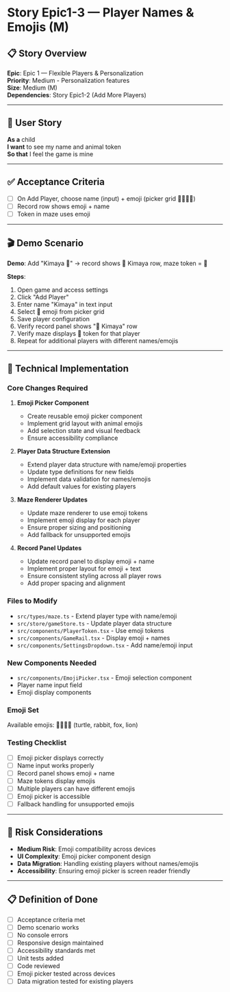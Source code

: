 # Story Epic1-3 — Player Names & Emojis (M)

## 📋 Story Overview

**Epic**: Epic 1 — Flexible Players & Personalization  
**Priority**: Medium - Personalization features  
**Size**: Medium (M)  
**Dependencies**: Story Epic1-2 (Add More Players)

---

## 🎯 User Story

**As a** child  
**I want** to see my name and animal token  
**So that** I feel the game is mine

---

## ✅ Acceptance Criteria

- [ ] On Add Player, choose name (input) + emoji (picker grid 🐢🐰🦊🦁)
- [ ] Record row shows emoji + name
- [ ] Token in maze uses emoji

---

## 🎬 Demo Scenario

**Demo**: Add "Kimaya 🐰" → record shows 🐰 Kimaya row, maze token = 🐰

**Steps**:
1. Open game and access settings
2. Click "Add Player"
3. Enter name "Kimaya" in text input
4. Select 🐰 emoji from picker grid
5. Save player configuration
6. Verify record panel shows "🐰 Kimaya" row
7. Verify maze displays 🐰 token for that player
8. Repeat for additional players with different names/emojis

---

## 🔧 Technical Implementation

### Core Changes Required

1. **Emoji Picker Component**
   - Create reusable emoji picker component
   - Implement grid layout with animal emojis
   - Add selection state and visual feedback
   - Ensure accessibility compliance

2. **Player Data Structure Extension**
   - Extend player data structure with name/emoji properties
   - Update type definitions for new fields
   - Implement data validation for names/emojis
   - Add default values for existing players

3. **Maze Renderer Updates**
   - Update maze renderer to use emoji tokens
   - Implement emoji display for each player
   - Ensure proper sizing and positioning
   - Add fallback for unsupported emojis

4. **Record Panel Updates**
   - Update record panel to display emoji + name
   - Implement proper layout for emoji + text
   - Ensure consistent styling across all player rows
   - Add proper spacing and alignment

### Files to Modify

- `src/types/maze.ts` - Extend player type with name/emoji
- `src/store/gameStore.ts` - Update player data structure
- `src/components/PlayerToken.tsx` - Use emoji tokens
- `src/components/GameRail.tsx` - Display emoji + names
- `src/components/SettingsDropdown.tsx` - Add name/emoji input

### New Components Needed

- `src/components/EmojiPicker.tsx` - Emoji selection component
- Player name input field
- Emoji display components

### Emoji Set

Available emojis: 🐢🐰🦊🦁 (turtle, rabbit, fox, lion)

### Testing Checklist

- [ ] Emoji picker displays correctly
- [ ] Name input works properly
- [ ] Record panel shows emoji + name
- [ ] Maze tokens display emojis
- [ ] Multiple players can have different emojis
- [ ] Emoji picker is accessible
- [ ] Fallback handling for unsupported emojis

---

## 🚨 Risk Considerations

- **Medium Risk**: Emoji compatibility across devices
- **UI Complexity**: Emoji picker component design
- **Data Migration**: Handling existing players without names/emojis
- **Accessibility**: Ensuring emoji picker is screen reader friendly

---

## 📋 Definition of Done

- [ ] Acceptance criteria met
- [ ] Demo scenario works
- [ ] No console errors
- [ ] Responsive design maintained
- [ ] Accessibility standards met
- [ ] Unit tests added
- [ ] Code reviewed
- [ ] Emoji picker tested across devices
- [ ] Data migration tested for existing players
